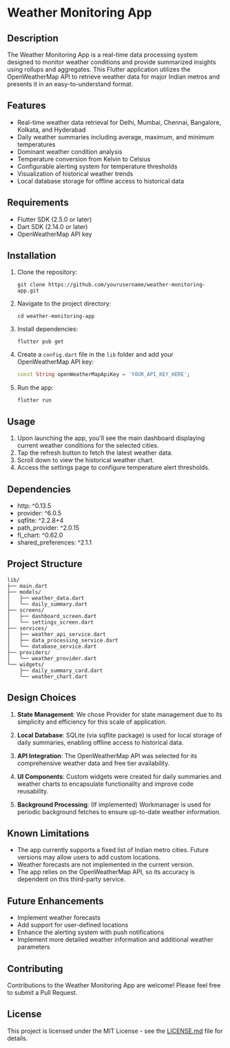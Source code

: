 # Weather Monitoring App

## Description

The Weather Monitoring App is a real-time data processing system designed to monitor weather conditions and provide summarized insights using rollups and aggregates. This Flutter application utilizes the OpenWeatherMap API to retrieve weather data for major Indian metros and presents it in an easy-to-understand format.

## Features

- Real-time weather data retrieval for Delhi, Mumbai, Chennai, Bangalore, Kolkata, and Hyderabad
- Daily weather summaries including average, maximum, and minimum temperatures
- Dominant weather condition analysis
- Temperature conversion from Kelvin to Celsius
- Configurable alerting system for temperature thresholds
- Visualization of historical weather trends
- Local database storage for offline access to historical data

## Requirements

- Flutter SDK (2.5.0 or later)
- Dart SDK (2.14.0 or later)
- OpenWeatherMap API key

## Installation

1. Clone the repository:
   ```
   git clone https://github.com/yourusername/weather-monitoring-app.git
   ```

2. Navigate to the project directory:
   ```
   cd weather-monitoring-app
   ```

3. Install dependencies:
   ```
   flutter pub get
   ```

4. Create a `config.dart` file in the `lib` folder and add your OpenWeatherMap API key:
   ```dart
   const String openWeatherMapApiKey = 'YOUR_API_KEY_HERE';
   ```

5. Run the app:
   ```
   flutter run
   ```

## Usage

1. Upon launching the app, you'll see the main dashboard displaying current weather conditions for the selected cities.
2. Tap the refresh button to fetch the latest weather data.
3. Scroll down to view the historical weather chart.
4. Access the settings page to configure temperature alert thresholds.

## Dependencies

- http: ^0.13.5
- provider: ^6.0.5
- sqflite: ^2.2.8+4
- path_provider: ^2.0.15
- fl_chart: ^0.62.0
- shared_preferences: ^2.1.1

## Project Structure

```
lib/
├── main.dart
├── models/
│   ├── weather_data.dart
│   └── daily_summary.dart
├── screens/
│   ├── dashboard_screen.dart
│   └── settings_screen.dart
├── services/
│   ├── weather_api_service.dart
│   ├── data_processing_service.dart
│   └── database_service.dart
├── providers/
│   └── weather_provider.dart
└── widgets/
    ├── daily_summary_card.dart
    └── weather_chart.dart
```

## Design Choices

1. **State Management**: We chose Provider for state management due to its simplicity and efficiency for this scale of application.

2. **Local Database**: SQLite (via sqflite package) is used for local storage of daily summaries, enabling offline access to historical data.

3. **API Integration**: The OpenWeatherMap API was selected for its comprehensive weather data and free tier availability.

4. **UI Components**: Custom widgets were created for daily summaries and weather charts to encapsulate functionality and improve code reusability.

5. **Background Processing**: (If implemented) Workmanager is used for periodic background fetches to ensure up-to-date weather information.

## Known Limitations

- The app currently supports a fixed list of Indian metro cities. Future versions may allow users to add custom locations.
- Weather forecasts are not implemented in the current version.
- The app relies on the OpenWeatherMap API, so its accuracy is dependent on this third-party service.

## Future Enhancements

- Implement weather forecasts
- Add support for user-defined locations
- Enhance the alerting system with push notifications
- Implement more detailed weather information and additional weather parameters

## Contributing

Contributions to the Weather Monitoring App are welcome! Please feel free to submit a Pull Request.

## License

This project is licensed under the MIT License - see the [LICENSE.md](LICENSE.md) file for details.
